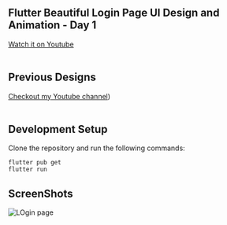 ## Flutter Beautiful Login Page UI Design and Animation - Day 1

[Watch it on Youtube](https://www.youtube.com/@TheFlutterGames)
<br><br>
## Previous Designs
[Checkout my Youtube channel]([https://www.youtube.com/@TheFlutterGames]))
<br><br>
## Development Setup
Clone the repository and run the following commands:
```
flutter pub get
flutter run
```

## ScreenShots
![LOgin page](https://github.com/FahadFarooq40/Login_Screen_Ui/assets/104043766/bc114116-4422-40c8-8a56-bba08dc7dcc6)
